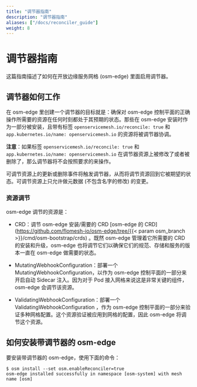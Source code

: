 ```yaml
---
title: "调节器指南"
description: "调节器指南"
aliases: ["/docs/reconciler_guide"]
weight: 8
---
```


# 调节器指南

这篇指南描述了如何在开放边缘服务网格 (osm-edge) 里面启用调节器。

## 调节器如何工作

在 osm-edge 里创建一个调节器的目标就是：确保对 osm-edge 控制平面的正确操作所需要的资源在任何时刻都处于其预期的状态。那些在 osm-edge 安装时作为一部分被安装，且带有标签 `openservicemesh.io/reconcile: true` 和 `app.kubernetes.io/name: openservicemesh.io` 的资源将被调节器协调。

**注意**：如果标签 `openservicemesh.io/reconcile: true` 和 `app.kubernetes.io/name: openservicemesh.io` 在调节器资源上被修改了或者被删除了，那么调节器将不会按照要求的来操作。

可调节资源上的更新或删除事件将触发调节器，从而将调节资源回到它被期望的状态。可调节资源上只允许做元数据 (不包含名字的修改) 的变更。

### 资源调节

osm-edge 调节的资源是：

- CRD：调节 osm-edge 安装/需要的 CRD [osm-edge 的 CRD](https://github.com/flomesh-io/osm-edge/tree/{{< param osm_branch >}}/cmd/osm-bootstrap/crds) 。既然 osm-edge 管理着它所需要的 CRD 的安装和升级，osm-edge 也将调节它们以确保它们的规范、存储和服务的版本一直在 osm-edge 做需要的状态。

- MutatingWebhookConfiguration：部署一个 MutatingWebhookConfiguration，以作为 osm-edge 控制平面的一部分来开启自动 Sidecar 注入。因为对于 Pod 接入网格来说这是非常关键的组件，osm-edge 会调节该资源。

- ValidatingWebhookConfiguration：部署一个 ValidatingWebhookConfiguration ，作为 osm-edge 控制平面的一部分来验证多种网格配置。这个资源验证被应用到网格的配置，因此 osm-edge 将调节这个资源。


## 如何安装带调节器的 osm-edge

要安装带调节器的 osm-edge，使用下面的命令：

```console
$ osm install --set osm.enableReconciler=true
osm-edge installed successfully in namespace [osm-system] with mesh name [osm]
```

